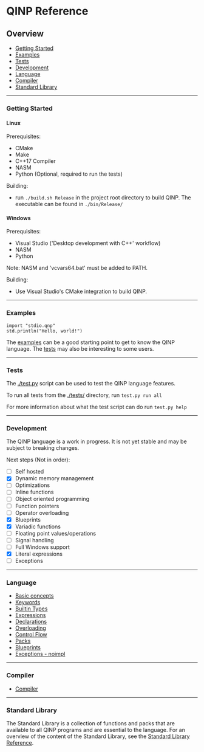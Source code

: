 # QINP Reference

## Overview
 - [Getting Started](#getting-started)
 - [Examples](#examples)
 - [Tests](#tests)
 - [Development](#development)
 - [Language](#language)
 - [Compiler](#compiler)
 - [Standard Library](#standard-library)

---

### Getting Started

#### Linux

Prerequisites:
 - CMake
 - Make
 - C++17 Compiler
 - NASM
 - Python (Optional, required to run the tests)

Building:
 - run `./build.sh Release` in the project root directory to build QINP. The executable can be found in `./bin/Release/`

#### Windows

Prerequisites:
 - Visual Studio ('Desktop development with C++' workflow)
 - NASM
 - Python

Note: NASM and 'vcvars64.bat' must be added to PATH.

Building:
 - Use Visual Studio's CMake integration to build QINP.

---

### Examples

```qinp
import "stdio.qnp"
std.println("Hello, world!")
```

The [examples](../examples/) can be a good starting point to get to know the QINP language.
The [tests](../tests/) may also be interesting to some users.

---

### Tests

The [./test.py](../test.py) script can be used to test the QINP language features.

To run all tests from the [./tests/](../tests/) directory, run `test.py run all`

For more information about what the test script can do run `test.py help`

---

### Development
The QINP language is a work in progress. It is not yet stable and may be subject to breaking changes.

Next steps (Not in order):
 - [ ] Self hosted
 - [x] Dynamic memory management
 - [ ] Optimizations
 - [ ] Inline functions
 - [ ] Object oriented programming
 - [ ] Function pointers
 - [ ] Operator overloading
 - [x] Blueprints
 - [x] Variadic functions
 - [ ] Floating point values/operations
 - [ ] Signal handling
 - [ ] Full Windows support
 - [x] Literal expressions
 - [ ] Exceptions

---

### Language
 - [Basic concepts](./basic-concepts.md)
 - [Keywords](./keywords.md)
 - [Builtin Types](./builtin-types.md)
 - [Expressions](./expressions.md)
 - [Declarations](./declarations.md)
 - [Overloading](./overloading.md)
 - [Control Flow](./control-flow.md)
 - [Packs](./declarations.md#packs)
 - [Blueprints](./blueprints.md)
 - [Exceptions - noimpl]()

---

### Compiler
 - [Compiler](./compiler.md)

---

### Standard Library

The Standard Library is a collection of functions and packs that are available to all QINP programs and are essential to the language.
For an overview of the content of the Standard Library, see the [Standard Library Reference](./stdlib/stdlib.md).